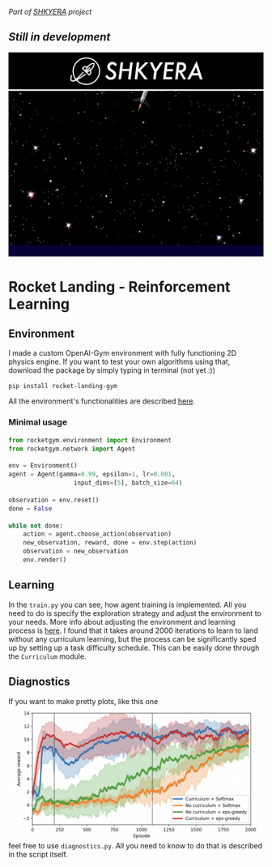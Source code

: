 _Part of [SHKYERA](https://youtu.be/Kb4bNZGqKyE) project_

## _Still in development_

![background](icons/shkyera.png "Shkyera Aerospace")
![Rocket landing](icons/landing_anim.gif)

# Rocket Landing - Reinforcement Learning

## Environment

I made a custom OpenAI-Gym environment with fully functioning 2D physics engine. If you want to test your own algorithms using that, download the package by simply typing in terminal (not yet :))

```
pip install rocket-landing-gym
```

All the environment's functionalities are described [here](url).

### Minimal usage

```python
from rocketgym.environment import Environment
from rocketgym.network import Agent

env = Environment()
agent = Agent(gamma=0.99, epsilon=1, lr=0.001,
                  input_dims=[5], batch_size=64)

observation = env.reset()
done = False

while not done:
    action = agent.choose_action(observation)
    new_observation, reward, done = env.step(action)
    observation = new_observation
    env.render()
```

## Learning

In the `train.py` you can see, how agent training is implemented. All you need to do is specify the exploration strategy and adjust the environment to your needs. More info about adjusting the environment and learning process is [here](url). I found that it takes around 2000 iterations to learn to land without any curriculum learning, but the process can be significantly sped up by setting up a task difficulty schedule. This can be easily done through the `Curriculum` module.

## Diagnostics

If you want to make pretty plots, like this one
![pretty plot](icons/pretty_plot.png)
feel free to use `diagnostics.py`. All you need to know to do that is described in the script itself.
